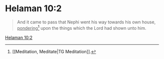 # Helaman 10:2

> And it came to pass that Nephi went his way towards his own house, <u>pondering</u>[^a] upon the things which the Lord had shown unto him.

[Helaman 10:2](https://www.churchofjesuschrist.org/study/scriptures/bofm/hel/10?lang=eng&id=p2#p2)


[^a]: [[Meditation, Meditate|TG Meditation]].  
